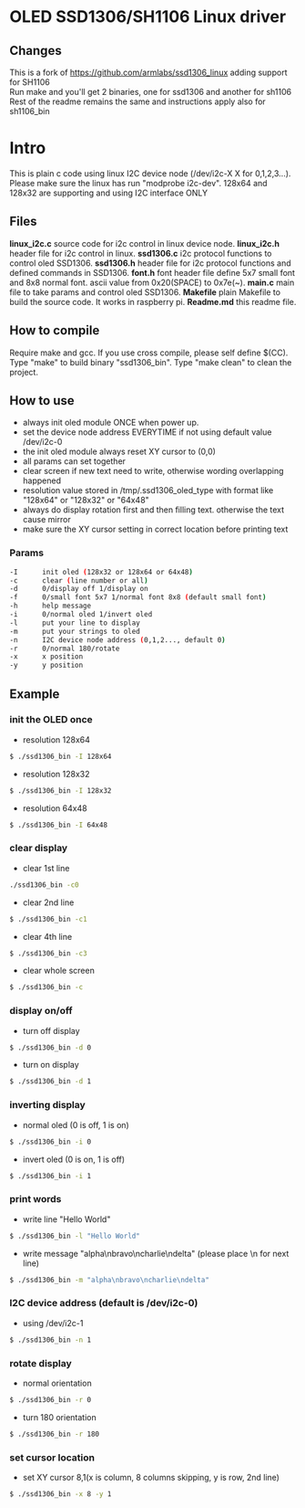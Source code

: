 # OLED SSD1306/SH1106 Linux driver

## Changes 
This is a fork of https://github.com/armlabs/ssd1306_linux adding support for SH1106  
Run make and you'll get 2 binaries, one for ssd1306 and another for sh1106  
Rest of the readme remains the same and instructions apply also for sh1106_bin

# Intro
This is plain c code using linux I2C device node (/dev/i2c-X X for 0,1,2,3...).
Please make sure the linux has run "modprobe i2c-dev".
128x64 and 128x32 are supporting and using I2C interface ONLY
## Files
**linux_i2c.c** source code for i2c control in linux device node.
**linux_i2c.h** header file for i2c control in linux.
**ssd1306.c** i2c protocol functions to control oled SSD1306.
**ssd1306.h** header file for i2c protocol functions and defined commands in SSD1306.
**font.h** font header file define 5x7 small font and 8x8 normal font. ascii value from 0x20(SPACE) to 0x7e(~).
**main.c** main file to take params and control oled SSD1306.
**Makefile** plain Makefile to build the source code. It works in raspberry pi.
**Readme.md** this readme file.
## How to compile
Require make and gcc. If you use cross compile, please self define $(CC).
Type "make" to build binary "ssd1306_bin".
Type "make clean" to clean the project.
## How to use
- always init oled module ONCE when power up.
- set the device node address EVERYTIME if not using default value /dev/i2c-0
- the init oled module always reset XY cursor to (0,0)
- all params can set together
- clear screen if new text need to write, otherwise wording overlapping happened
- resolution value stored in /tmp/.ssd1306_oled_type with format like "128x64" or "128x32" or "64x48"
- always do display rotation first and then filling text. otherwise the text cause mirror
- make sure the XY cursor setting in correct location before printing text
### Params
```sh
-I		init oled (128x32 or 128x64 or 64x48)
-c		clear (line number or all)
-d		0/display off 1/display on
-f      0/small font 5x7 1/normal font 8x8 (default small font)
-h		help message
-i		0/normal oled 1/invert oled
-l		put your line to display
-m		put your strings to oled
-n      I2C device node address (0,1,2..., default 0)
-r		0/normal 180/rotate
-x		x position
-y 		y position
```
## Example
### init the OLED once
- resolution 128x64
```sh
$ ./ssd1306_bin -I 128x64
```
- resolution 128x32
```sh
$ ./ssd1306_bin -I 128x32
```
- resolution 64x48
```sh
$ ./ssd1306_bin -I 64x48
```
### clear display
- clear 1st line
```sh
./ssd1306_bin -c0
```
- clear 2nd line
```sh
$ ./ssd1306_bin -c1
```
- clear 4th line
```sh
$ ./ssd1306_bin -c3
```
- clear whole screen
```sh
$ ./ssd1306_bin -c
```
### display on/off
- turn off display
```sh
$ ./ssd1306_bin -d 0
```
- turn on display
```sh
$ ./ssd1306_bin -d 1
```
### inverting display
- normal oled (0 is off, 1 is on)
```sh
$ ./ssd1306_bin -i 0
```
- invert oled (0 is on, 1 is off)
```sh
$ ./ssd1306_bin -i 1
```
### print words
- write line "Hello World"
```sh
$ ./ssd1306_bin -l "Hello World"
```
- write message "alpha\nbravo\ncharlie\ndelta" (please place \n for next line)
```sh
$ ./ssd1306_bin -m "alpha\nbravo\ncharlie\ndelta"
```
### I2C device address (default is /dev/i2c-0)
- using /dev/i2c-1
```sh
$ ./ssd1306_bin -n 1
```
### rotate display
- normal orientation
```sh
$ ./ssd1306_bin -r 0
```
- turn 180 orientation
```sh
$ ./ssd1306_bin -r 180
```
### set cursor location
- set XY cursor 8,1(x is column, 8 columns skipping, y is row, 2nd line)
```sh
$ ./ssd1306_bin -x 8 -y 1
```
